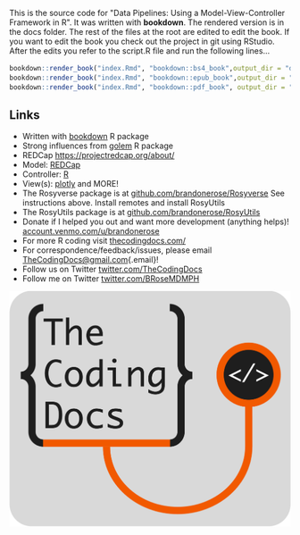 This is the source code for "Data Pipelines: Using a
Model-View-Controller Framework in R". It was written with **bookdown**. The rendered version is in the docs folder. The rest of the files at the root are edited to edit the book. If you want to edit the book you check out the project in git using RStudio. After the edits you refer to the script.R file and run the following lines...

``` r
bookdown::render_book("index.Rmd", "bookdown::bs4_book",output_dir = "docs")
bookdown::render_book("index.Rmd", "bookdown::epub_book",output_dir = "docs")
bookdown::render_book("index.Rmd", "bookdown::pdf_book", output_dir = "docs")
```

## Links

-   Written with [bookdown](https://github.com/rstudio/bookdown "bookdown") R package
-   Strong influences from [golem]( https://thinkr-open.github.io/golem/  "golem") R package
-   REDCap https://projectredcap.org/about/
-   Model: [REDCap]( https://thinkr-open.github.io/golem/  "REDCap")
-   Controller: [R](https://cran.r-project.org/  "R")
-   View(s): [plotly](https://plotly.com/r/ "plotly") and MORE!
-   The Rosyverse package is at
    [github.com/brandonerose/Rosyverse](https://github.com/brandonerose/Rosyverse "Rosyverse R package")
    See instructions above. Install remotes and install RosyUtils
-   The RosyUtils package is at
    [github.com/brandonerose/RosyUtils](https://github.com/brandonerose/RosyUtils "RosyUtils R package")
-   Donate if I helped you out and want more development (anything
    helps)!
    [account.venmo.com/u/brandonerose](https://account.venmo.com/u/brandonerose "Venmo Donation")
-   For more R coding visit
    [thecodingdocs.com/](https://www.thecodingdocs.com/ "TheCodingDocs.com")
-   For correspondence/feedback/issues, please email
    [TheCodingDocs\@gmail.com](mailto:TheCodingDocs@gmail.com){.email}!
-   Follow us on Twitter
    [twitter.com/TheCodingDocs](https://twitter.com/TheCodingDocs "TheCodingDocs Twitter")
-   Follow me on Twitter
    [twitter.com/BRoseMDMPH](https://twitter.com/BRoseMDMPH "BRoseMDMPH Twitter")

[![TheCodingDocs.com](images/TCD.png)](http://www.thecodingdocs.com)

